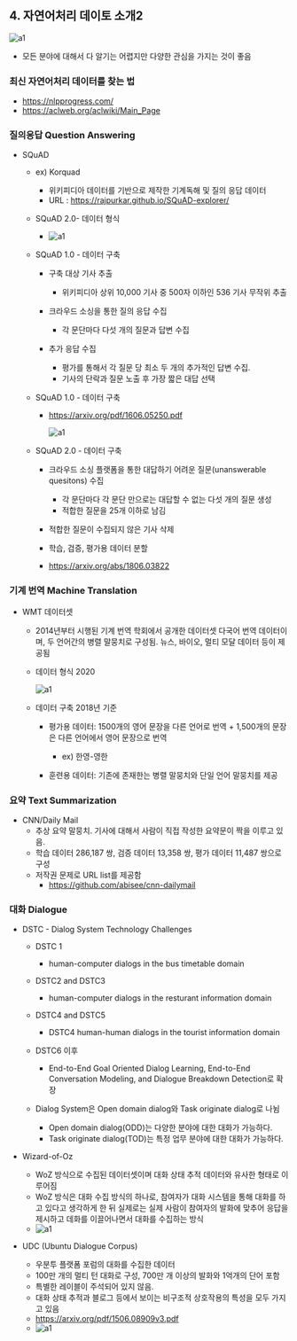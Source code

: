 ## 4. 자연어처리 데이토 소개2

![a1](https://user-images.githubusercontent.com/87477828/141409312-e7efa0d8-7dd3-4fab-aea5-03019b24a3ce.png)

- 모든 분야에 대해서 다 알기는 어렵지만 다양한 관심을 가지는 것이 좋음



### 최신 자연어처리 데이터를 찾는 법

- https://nlpprogress.com/
- https://aclweb.org/aclwiki/Main_Page



### 질의응답 Question Answering

- SQuAD

  - ex) Korquad
    - 위키피디아 데이터를 기반으로 제작한 기계독해 및 질의 응답 데이터
    - URL : https://rajpurkar.github.io/SQuAD-explorer/

  - SQuAD 2.0- 데이터 형식
    - ![a1](https://user-images.githubusercontent.com/87477828/141409790-1cbecb13-6b69-4ce1-a898-3f3d6cff1d86.png)

  - SQuAD 1.0 - 데이터 구축

    - 구축 대상 기사 추출
      - 위키피디아 상위 10,000 기사 중 500자 이하인 536 기사 무작위 추출

    - 크라우드 소싱을 통한 질의 응답 수집
      - 각 문단마다 다섯 개의 질문과 답변 수집

    - 추가 응답 수집
      - 평가를 통해서 각 질문 당 최소 두 개의 추가적인 답변 수집.
      - 기사의 단락과 질문 노출 후 가장 짧은 대답 선택

  - SQuAD 1.0 - 데이터 구축

    - https://arxiv.org/pdf/1606.05250.pdf

      ![a1](https://user-images.githubusercontent.com/87477828/141410054-6ed0fa02-d20b-462a-a0e9-fe1381966861.png)

  - SQuAD 2.0 - 데이터 구축

    - 크라우드 소싱 플랫폼을 통한 대답하기 어려운 질문(unanswerable quesitons) 수집
      - 각 문단마다 각 문단 만으로는 대답할 수 없는 다섯 개의 질문 생성
      - 적합한 질문을 25개 이하로 남김

    - 적합한 질문이 수집되지 않은 기사 삭제
    - 학습, 검증, 평가용 데이터 분할
    - https://arxiv.org/abs/1806.03822



### 기계 번역 Machine Translation

- WMT 데이터셋

  - 2014년부터 시행된 기계 번역 학회에서 공개한 데이터셋 다국어 번역 데이터이며, 두 언어간의 병렬 말뭉치로 구성됨. 뉴스, 바이오, 멀티 모달 데이터 등이 제공됨

  - 데이터 형식 2020

    ![a1](https://user-images.githubusercontent.com/87477828/141411050-68745edf-049a-4aa5-b694-43fc273dcfd5.png)

  - 데이터 구축 2018년 기준

    - 평가용 데이터: 1500개의 영어 문장을 다른 언어로 번역 + 1,500개의 문장은 다른 언어에서 영어 문장으로 번역
      - ex)  한영-영한

    - 훈련용 데이터: 기존에 존재한는 병렬 말뭉치와 단일 언어 말뭉치를 제공

### 요약 Text Summarization

- CNN/Daily Mail
  - 추상 요약 말뭉치. 기사에 대해서 사람이 직접 작성한 요약문이 짝을 이루고 있음.
  - 학습 데이터 286,187 쌍, 검증 데이터 13,358 쌍, 평가 데이터 11,487 쌍으로 구성
  - 저작권 문제로 URL list를 제공함
    - https://github.com/abisee/cnn-dailymail

### 대화 Dialogue

- DSTC - Dialog System Technology Challenges

  - DSTC 1
    - human-computer dialogs in the bus timetable domain

  - DSTC2 and DSTC3
    - human-computer dialogs in the resturant information domain

  - DSTC4 and DSTC5
    - DSTC4 human-human dialogs in the tourist information domain

  - DSTC6 이후
    - End-to-End Goal Oriented Dialog Learning, End-to-End Conversation Modeling, and Dialogue Breakdown Detection로 확장

  - Dialog System은 Open domain dialog와 Task originate dialog로 나뉨
    - Open domain dialog(ODD)는 다양한 분야에 대한 대화가 가능하다.
    - Task originate dialog(TOD)는 특정 업무 분야에 대한 대화가 가능하다.

- Wizard-of-Oz
  - WoZ 방식으로 수집된 데이터셋이며 대화 상태 추적 데이터와 유사한 형태로 이루어짐
  - WoZ 방식은 대화 수집 방식의 하나로, 참여자가 대화 시스템을 통해 대화를 하고 있다고 생각하게 한 뒤 실제로는 실제 사람이 참여자의 발화에 맞추어 응답을 제시하고 데화를 이끌어나면서 대화를 수집하는 방식
  - ![a1](https://user-images.githubusercontent.com/87477828/141413051-a694b7dd-014f-4462-86b4-774c2e65d4c0.png)

- UDC (Ubuntu Dialogue Corpus)
  - 우분투 플랫폼 포럼의 대화를 수집한 데이터
  - 100만 개의 멀티 턴 대화로 구성, 700만 개 이상의 발화와 1억개의 단어 포함
  - 특별한 레이블이 주석되어 있지 않음.
  - 대화 상태 추적과 블로그 등에서 보이는 비구조적 상호작용의 특성을 모두 가지고 있음
  - https://arxiv.org/pdf/1506.08909v3.pdf
  - ![a1](https://user-images.githubusercontent.com/87477828/141412961-f718cdc7-63fa-4800-8e7f-6079789f66a4.png)
